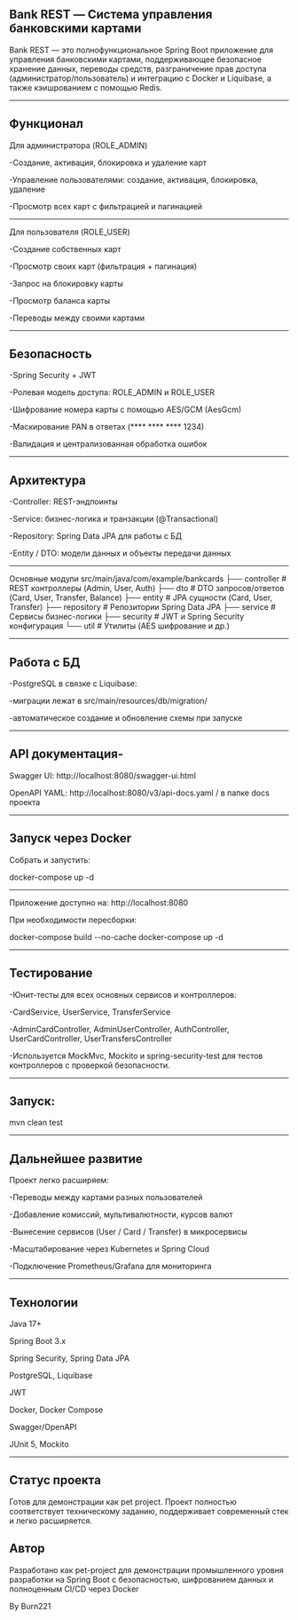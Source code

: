 Bank REST — Система управления банковскими картами
---

Bank REST — это полнофункциональное Spring Boot приложение для управления банковскими картами, поддерживающее безопасное хранение данных, переводы средств, разграничение прав доступа (администратор/пользователь) и интеграцию с Docker и Liquibase, а также кэишрованием с помощью Redis.

---

Функционал
---

Для администратора (ROLE_ADMIN)

-Создание, активация, блокировка и удаление карт

-Управление пользователями: создание, активация, блокировка, удаление

-Просмотр всех карт с фильтрацией и пагинацией

---

Для пользователя (ROLE_USER)

-Создание собственных карт

-Просмотр своих карт (фильтрация + пагинация)

-Запрос на блокировку карты

-Просмотр баланса карты

-Переводы между своими картами

---

Безопасность
---

-Spring Security + JWT

-Ролевая модель доступа: ROLE_ADMIN и ROLE_USER

-Шифрование номера карты с помощью AES/GCM (AesGcm)

-Маскирование PAN в ответах (**** **** **** 1234)

-Валидация и централизованная обработка ошибок

---

Архитектура
---

-Controller: REST-эндпоинты

-Service: бизнес-логика и транзакции (@Transactional)

-Repository: Spring Data JPA для работы с БД

-Entity / DTO: модели данных и объекты передачи данных

---

Основные модули
src/main/java/com/example/bankcards
├── controller          # REST контроллеры (Admin, User, Auth)
├── dto                 # DTO запросов/ответов (Card, User, Transfer, Balance)
├── entity              # JPA сущности (Card, User, Transfer)
├── repository          # Репозитории Spring Data JPA
├── service             # Сервисы бизнес-логики
├── security            # JWT и Spring Security конфигурация
└── util                # Утилиты (AES шифрование и др.)

---

Работа с БД
---

-PostgreSQL в связке с Liquibase:

-миграции лежат в src/main/resources/db/migration/

-автоматическое создание и обновление схемы при запуске

---

API документация-
---

Swagger UI: http://localhost:8080/swagger-ui.html

OpenAPI YAML: http://localhost:8080/v3/api-docs.yaml / в папке docs проекта

---

Запуск через Docker
---

Собрать и запустить:

docker-compose up -d

---

Приложение доступно на:
http://localhost:8080

При необходимости пересборки:

docker-compose build --no-cache
docker-compose up -d

---

Тестирование
---

-Юнит-тесты для всех основных сервисов и контроллеров:

-CardService, UserService, TransferService

-AdminCardController, AdminUserController, AuthController, UserCardController, UserTransfersController

-Используется MockMvc, Mockito и spring-security-test для тестов контроллеров с проверкой безопасности.

---

Запуск:
---

mvn clean test

---

Дальнейшее развитие
---

Проект легко расширяем:

-Переводы между картами разных пользователей

-Добавление комиссий, мультивалютности, курсов валют

-Вынесение сервисов (User / Card / Transfer) в микросервисы

-Масштабирование через Kubernetes и Spring Cloud

-Подключение Prometheus/Grafana для мониторинга

---

Технологии
---

Java 17+

Spring Boot 3.x

Spring Security, Spring Data JPA

PostgreSQL, Liquibase

JWT

Docker, Docker Compose

Swagger/OpenAPI

JUnit 5, Mockito

---

Статус проекта
---

Готов для демонстрации как pet project.
Проект полностью соответствует техническому заданию, поддерживает современный стек и легко расширяется.

Автор
---

Разработано как pet-project для демонстрации промышленного уровня разработки на Spring Boot
с безопасностью, шифрованием данных и полноценным CI/CD через Docker

By Burn221

